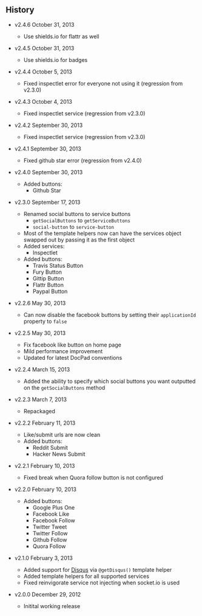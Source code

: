 ## History

- v2.4.6 October 31, 2013
	- Use shields.io for flattr as well

- v2.4.5 October 31, 2013
	- Use shields.io for badges

- v2.4.4 October 5, 2013
	- Fixed inspectlet error for everyone not using it (regression from v2.3.0)

- v2.4.3 October 4, 2013
	- Fixed inspectlet service (regression from v2.3.0)

- v2.4.2 September 30, 2013
	- Fixed inspectlet service (regression from v2.3.0)

- v2.4.1 September 30, 2013
	- Fixed github star error (regression from v2.4.0)

- v2.4.0 September 30, 2013
	- Added buttons:
		- Github Star

- v2.3.0 September 17, 2013
	- Renamed social buttons to service buttons
		- `getSocialButtons` to `getServiceButtons`
		- `social-button` to `service-button`
	- Most of the template helpers now can have the services object swapped out by passing it as the first object
	- Added services:
		- Inspectlet
	- Added buttons:
		- Travis Status Button
		- Fury Button
		- Gittip Button
		- Flattr Button
		- Paypal Button

- v2.2.6 May 30, 2013
	- Can now disable the facebook buttons by setting their `applicationId` property to `false`

- v2.2.5 May 30, 2013
	- Fix facebook like button on home page
	- Mild performance improvement
	- Updated for latest DocPad conventions

- v2.2.4 March 15, 2013
	- Added the ability to specify which social buttons you want outputted on the `getSocialButtons` method

- v2.2.3 March 7, 2013
	- Repackaged

- v2.2.2 February 11, 2013
	- Like/submit urls are now clean
	- Added buttons:
		- Reddit Submit
		- Hacker News Submit

- v2.2.1 February 10, 2013
	- Fixed break when Quora follow button is not configured

- v2.2.0 February 10, 2013
	- Added buttons:
		- Google Plus One
		- Facebook Like
		- Facebook Follow
		- Twitter Tweet
		- Twitter Follow
		- Github Follow
		- Quora Follow

- v2.1.0 February 3, 2013
	- Added support for [Disqus](http://disqus.com/) via `@getDisqus()` template helper
	- Added template helpers for all supported services
	- Fixed reinvigorate service not injecting when socket.io is used

- v2.0.0 December 29, 2012
	- Initital working release